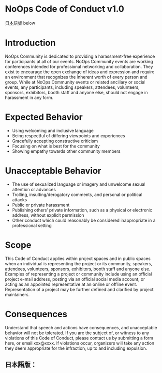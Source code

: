 # NoOps Code of Conduct v1.0 #

[日本語版](#日本語版) below

# Introduction
NoOps Community is dedicated to providing a harassment-free experience for participants at all of our events. NoOps Community events are working conferences intended for professional networking and collaboration. They exist to encourage the open exchange of ideas and expression and require an environment that recognizes the inherent worth of every person and group. While at NoOps Community events or related ancillary or social events, any participants, including speakers, attendees, volunteers, sponsors, exhibitors, booth staff and anyone else, should not engage in harassment in any form.

# Expected Behavior
- Using welcoming and inclusive language
- Being respectful of differing viewpoints and experiences
- Gracefully accepting constructive criticism
- Focusing on what is best for the community
- Showing empathy towards other community members

# Unacceptable Behavior
- The use of sexualized language or imagery and unwelcome sexual attention or advances
- Trolling, insulting/derogatory comments, and personal or political attacks
- Public or private harassment
- Publishing others’ private information, such as a physical or electronic address, without explicit permission
- Other conduct which could reasonably be considered inappropriate in a professional setting

# Scope
This Code of Conduct applies within project spaces and in public spaces when an individual is representing the project or its community, speakers, attendees, volunteers, sponsors, exhibitors, booth staff and anyone else. Examples of representing a project or community include using an official project e-mail address, posting via an official social media account, or acting as an appointed representative at an online or offline event. Representation of a project may be further defined and clarified by project maintainers.

# Consequences
Understand that speech and actions have consequences, and unacceptable behavior will not be tolerated.
If you are the subject of, or witness to any violations of this Code of Conduct, please contact us by submitting a form here, or email xxx@xxxx.
If violations occur, organizers will take any action they deem appropriate for the infraction, up to and including expulsion.

## 日本語版：

